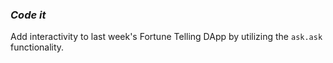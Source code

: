 ### ***Code it***

Add interactivity to last week's Fortune Telling DApp by utilizing the `ask.ask` functionality.
